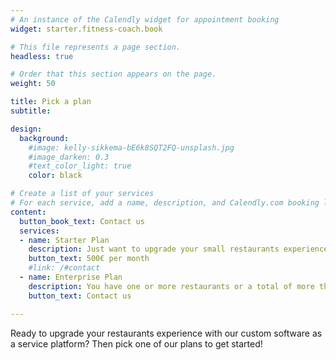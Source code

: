```yaml
---
# An instance of the Calendly widget for appointment booking
widget: starter.fitness-coach.book

# This file represents a page section.
headless: true

# Order that this section appears on the page.
weight: 50

title: Pick a plan
subtitle:

design:
  background:
    #image: kelly-sikkema-bE6k8SQT2FQ-unsplash.jpg
    #image_darken: 0.3
    #text_color_light: true
    color: black

# Create a list of your services
# For each service, add a name, description, and Calendly.com booking link
content:
  button_book_text: Contact us
  services:
  - name: Starter Plan
    description: Just want to upgrade your small restaurants experience? Then this plan is for you, if you have up to 10 staff members. One-time setup fee of 1500€ for the initial setup.
    button_text: 500€ per month
    #link: /#contact
  - name: Enterprise Plan
    description: You have one or more restaurants or a total of more than 10 staff members? Then get in touch with us and we will come up with a solution that fits your special needs.
    button_text: Contact us

---
```


Ready to upgrade your restaurants experience with our custom software as a service platform? Then pick one of our plans to get started!